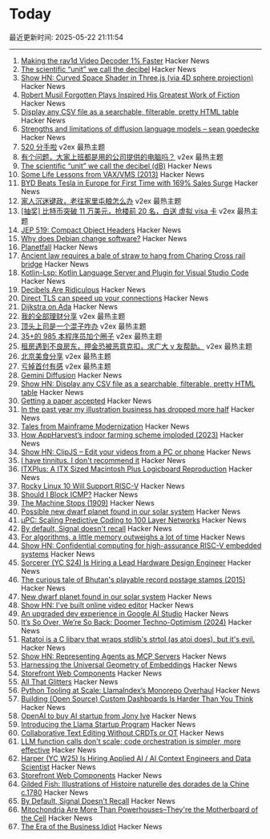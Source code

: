 # Today

最近更新时间: 2025-05-22 21:11:54

--- 
1. [Making the rav1d Video Decoder 1% Faster](https://ohadravid.github.io/posts/2025-05-rav1d-faster/) Hacker News
2. [The scientific “unit” we call the decibel](https://lcamtuf.substack.com/p/decibels-are-ridiculous) Hacker News
3. [Show HN: Curved Space Shader in Three.js (via 4D sphere projection)](https://github.com/bntre/CurvedSpaceShader) Hacker News
4. [Robert Musil Forgotten Plays Inspired His Greatest Work of Fiction](https://lithub.com/the-austrian-writer-whose-forgotten-plays-inspired-his-greatest-work-of-fiction/) Hacker News
5. [Display any CSV file as a searchable, filterable, pretty HTML table](https://github.com/derekeder/csv-to-html-table) Hacker News
6. [Strengths and limitations of diffusion language models – sean goedecke](https://www.seangoedecke.com/limitations-of-text-diffusion-models/) Hacker News
7. [520 分手啦](https://www.v2ex.com/t/1133575) v2ex 最热主题
8. [有个问题，大家上班都是用的公司提供的电脑吗？](https://www.v2ex.com/t/1133439) v2ex 最热主题
9. [The scientific “unit” we call the decibel (dB)](https://lcamtuf.substack.com/p/decibels-are-ridiculous) Hacker News
10. [Some Life Lessons from VAX/VMS (2013)](https://davewentzel.com/content/some-life-lessons-from-vax-vms/) Hacker News
11. [BYD Beats Tesla in Europe for First Time with 169% Sales Surge](https://www.bloomberg.com/news/articles/2025-05-22/byd-beats-tesla-in-europe-for-first-time-with-169-sales-surge) Hacker News
12. [家人沉迷键政，老往家里屯粮怎么办](https://www.v2ex.com/t/1133512) v2ex 最热主题
13. [[抽奖] 比特币突破 11 万美元，抢楼前 20 名，白送 虚拟 visa 卡](https://www.v2ex.com/t/1133506) v2ex 最热主题
14. [JEP 519: Compact Object Headers](https://openjdk.org/jeps/519) Hacker News
15. [Why does Debian change software?](https://blog.liw.fi/posts/2025/why-debian-changes/) Hacker News
16. [Planetfall](https://somethingaboutmaps.wordpress.com/2025/05/20/planetfall/) Hacker News
17. [Ancient law requires a bale of straw to hang from Charing Cross rail bridge](https://www.ianvisits.co.uk/articles/ancient-law-requires-a-bale-of-hay-to-hang-from-charing-cross-rail-bridge-81318/) Hacker News
18. [Kotlin-Lsp: Kotlin Language Server and Plugin for Visual Studio Code](https://github.com/Kotlin/kotlin-lsp) Hacker News
19. [Decibels Are Ridiculous](https://lcamtuf.substack.com/p/decibels-are-ridiculous) Hacker News
20. [Direct TLS can speed up your connections](https://marc-bowes.com/postgres-direct-tls.html) Hacker News
21. [Dijkstra on Ada](https://craftofcoding.wordpress.com/2014/04/16/dijkstra-on-ada/) Hacker News
22. [我的全部理财分享](https://www.v2ex.com/t/1133464) v2ex 最热主题
23. [顶头上司是一个混子咋办](https://www.v2ex.com/t/1133444) v2ex 最热主题
24. [35+的 985 本程序员加个圈子](https://www.v2ex.com/t/1133432) v2ex 最热主题
25. [租房遇到不良房东，押金恐被恶意克扣，求广大 v 友帮助。](https://www.v2ex.com/t/1133419) v2ex 最热主题
26. [北京美食分享](https://www.v2ex.com/t/1133416) v2ex 最热主题
27. [亏掉首付有感](https://www.v2ex.com/t/1133437) v2ex 最热主题
28. [Gemini Diffusion](https://simonwillison.net/2025/May/21/gemini-diffusion/) Hacker News
29. [Show HN: Display any CSV file as a searchable, filterable, pretty HTML table](https://github.com/derekeder/csv-to-html-table) Hacker News
30. [Getting a paper accepted](https://maxwellforbes.com/posts/how-to-get-a-paper-accepted/) Hacker News
31. [In the past year my illustration business has dropped more half](https://reverentgeek.com/ai-really-is-taking-my-job/) Hacker News
32. [Tales from Mainframe Modernization](https://oppi.li/posts/tales_from_mainframe_modernization/) Hacker News
33. [How AppHarvest’s indoor farming scheme imploded (2023)](https://www.lpm.org/investigate/2023-11-16/a-celebrated-startup-promised-kentuckians-green-jobs-it-gave-them-a-grueling-hell-on-earth) Hacker News
34. [Show HN: ClipJS – Edit your videos from a PC or phone](https://clipjs.vercel.app/) Hacker News
35. [I have tinnitus. I don't recommend it](https://blog.greg.technology/2025/05/20/tinnitus.html) Hacker News
36. [ITXPlus: A ITX Sized Macintosh Plus Logicboard Reproduction](https://68kmla.org/bb/index.php?threads/itxplus-a-itx-sized-macintosh-plus-logicboard-reproduction.49715/) Hacker News
37. [Rocky Linux 10 Will Support RISC-V](https://rockylinux.org/news/rockylinux-support-for-riscv) Hacker News
38. [Should I Block ICMP?](http://shouldiblockicmp.com/) Hacker News
39. [The Machine Stops (1909)](https://standardebooks.org/ebooks/e-m-forster/short-fiction/text/the-machine-stops) Hacker News
40. [Possible new dwarf planet found in our solar system](https://www.minorplanetcenter.net/mpec/K25/K25K47.html) Hacker News
41. [µPC: Scaling Predictive Coding to 100 Layer Networks](https://arxiv.org/abs/2505.13124) Hacker News
42. [By default, Signal doesn't recall](https://signal.org/blog/signal-doesnt-recall/) Hacker News
43. [For algorithms, a little memory outweighs a lot of time](https://www.quantamagazine.org/for-algorithms-a-little-memory-outweighs-a-lot-of-time-20250521/) Hacker News
44. [Show HN: Confidential computing for high-assurance RISC-V embedded systems](https://github.com/IBM/ACE-RISCV) Hacker News
45. [Sorcerer (YC S24) Is Hiring a Lead Hardware Design Engineer](https://jobs.ashbyhq.com/sorcerer/6beb70de-9956-49b7-8e28-f48ea39efac6) Hacker News
46. [The curious tale of Bhutan's playable record postage stamps (2015)](https://thevinylfactory.com/features/the-curious-tale-of-bhutans-playable-record-postage-stamps/) Hacker News
47. [New dwarf planet found in our solar system](https://www.minorplanetcenter.net/mpec/K25/K25K47.html) Hacker News
48. [Show HN: I've built online video editor](https://clipjs.vercel.app/) Hacker News
49. [An upgraded dev experience in Google AI Studio](https://developers.googleblog.com/en/google-ai-studio-native-code-generation-agentic-tools-upgrade/) Hacker News
50. [It’s So Over, We’re So Back: Doomer Techno-Optimism (2024)](https://americanaffairsjournal.org/2025/05/its-so-over-were-so-back-doomer-techno-optimism/) Hacker News
51. [Ratatoi is a C libary that wraps stdlib's strtol (as atoi does), but it's evil.](https://github.com/rept0id/ratatoi) Hacker News
52. [Show HN: Representing Agents as MCP Servers](https://github.com/lastmile-ai/mcp-agent/tree/main/examples/mcp_agent_server) Hacker News
53. [Harnessing the Universal Geometry of Embeddings](https://arxiv.org/abs/2505.12540) Hacker News
54. [Storefront Web Components](https://shopify.dev/docs/api/storefront-web-components) Hacker News
55. [All That Glitters](https://magazine.atavist.com/all-that-glitters-jona-rechnitz-lawsuit-jadelle-jewelry-coba-ethereummax-mayweather/) Hacker News
56. [Python Tooling at Scale: LlamaIndex’s Monorepo Overhaul](https://www.llamaindex.ai/blog/python-tooling-at-scale-llamaindex-s-monorepo-overhaul) Hacker News
57. [Building (Open Source) Custom Dashboards Is Harder Than You Think](https://langfuse.com/blog/2025-05-21-customizable-dashboards) Hacker News
58. [OpenAI to buy AI startup from Jony Ive](https://www.bloomberg.com/news/articles/2025-05-21/openai-to-buy-apple-veteran-jony-ive-s-ai-device-startup-in-6-5-billion-deal) Hacker News
59. [Introducing the Llama Startup Program](https://ai.meta.com/blog/llama-startup-program/?_fb_noscript=1) Hacker News
60. [Collaborative Text Editing Without CRDTs or OT](https://mattweidner.com/2025/05/21/text-without-crdts.html) Hacker News
61. [LLM function calls don't scale; code orchestration is simpler, more effective](https://jngiam.bearblog.dev/mcp-large-data/) Hacker News
62. [Harper (YC W25) Is Hiring Applied AI / AI Context Engineers and Data Scientist](https://www.ycombinator.com/companies/harper/jobs) Hacker News
63. [Storefront Web Components](https://webcomponents.shopify.dev/) Hacker News
64. [Gilded Fish: Illustrations of Histoire naturelle des dorades de la Chine c.1780](https://publicdomainreview.org/collection/chinese-fishes/) Hacker News
65. [By Default, Signal Doesn't Recall](https://signal.org/blog/signal-doesnt-recall/) Hacker News
66. [Mitochondria Are More Than Powerhouses–They're the Motherboard of the Cell](https://www.scientificamerican.com/article/why-mitochondria-are-more-like-a-motherboard-than-the-powerhouse-of-the-cell/) Hacker News
67. [The Era of the Business Idiot](https://www.wheresyoured.at/the-era-of-the-business-idiot/) Hacker News

